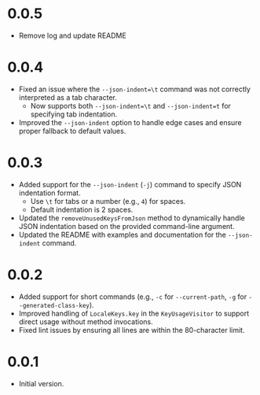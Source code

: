 # 0.0.5

- Remove log and update README

# 0.0.4

- Fixed an issue where the `--json-indent=\t` command was not correctly interpreted as a tab character.
  - Now supports both `--json-indent=\t` and `--json-indent=t` for specifying tab indentation.
- Improved the `--json-indent` option to handle edge cases and ensure proper fallback to default values.

# 0.0.3

- Added support for the `--json-indent` (`-j`) command to specify JSON indentation format.
  - Use `\t` for tabs or a number (e.g., `4`) for spaces.
  - Default indentation is 2 spaces.
- Updated the `removeUnusedKeysFromJson` method to dynamically handle JSON indentation based on the provided command-line argument.
- Updated the README with examples and documentation for the `--json-indent` command.

# 0.0.2

- Added support for short commands (e.g., `-c` for `--current-path`, `-g` for `--generated-class-key`).
- Improved handling of `LocaleKeys.key` in the `KeyUsageVisitor` to support direct usage without method invocations.
- Fixed lint issues by ensuring all lines are within the 80-character limit.

# 0.0.1

- Initial version.
